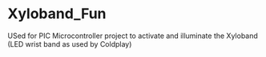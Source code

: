 # Xyloband_Fun
USed for PIC Microcontroller project to activate and illuminate the Xyloband (LED wrist band as used by Coldplay)
